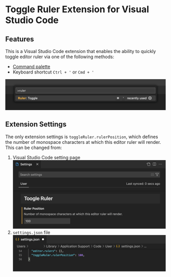 # Toggle Ruler Extension for Visual Studio Code

## Features

This is a Visual Studio Code extension that enables the ability to quickly toggle editor ruler via one of the following methods:

- [Command palette](https://code.visualstudio.com/api/references/contribution-points#contributes.commands)
- Keyboard shortcut `Ctrl + '` or `Cmd + '`

![Command Palette](./docs/images/command-palette.png)

## Extension Settings

The only extension settings is `toggleRuler.rulerPosition`, which defines the number of monospace characters at which this editor ruler will render. This can be changed from:

1. Visual Studio Code setting page
   ![Visual Studio Code setting page](./docs/images/settings.png)
2. `settings.json` file
   ![settings.json](./docs/images/settings-json.png)
